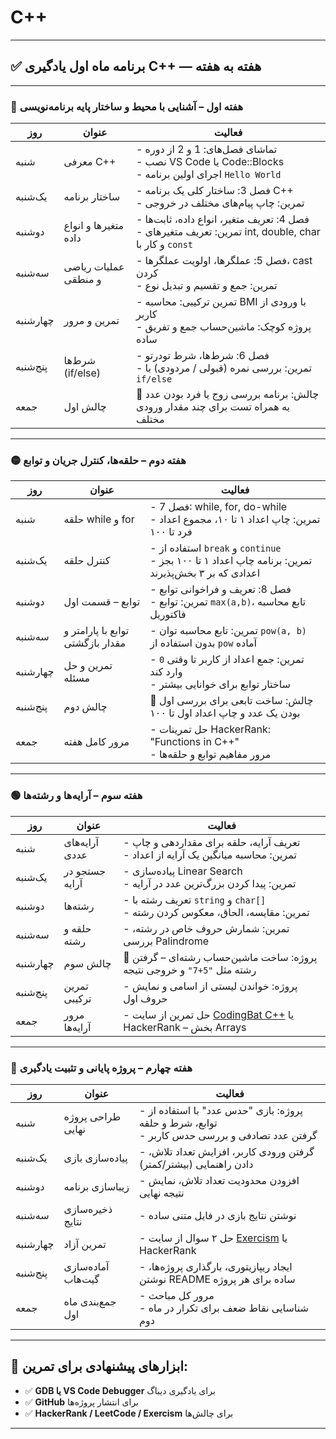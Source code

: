 # C++


---

## ✅ **برنامه ماه اول یادگیری C++ — هفته به هفته**

---

### 🔵 **هفته اول – آشنایی با محیط و ساختار پایه برنامه‌نویسی**

| روز | عنوان | فعالیت |
| -------- | -------------------- | ------------------------------------------------------------------------------------------------------- |
| شنبه | معرفی C++ | - تماشای فصل‌های: 1 و 2 از دوره<br>- نصب VS Code یا Code::Blocks<br>- اجرای اولین برنامه `Hello World` |
| یک‌شنبه | ساختار برنامه | - فصل 3: ساختار کلی یک برنامه C++<br>- تمرین: چاپ پیام‌های مختلف در خروجی |
| دوشنبه | متغیرها و انواع داده | - فصل 4: تعریف متغیر، انواع داده، ثابت‌ها<br>- تمرین: تعریف متغیرهای int, double, char و کار با `const` |
| سه‌شنبه | عملیات ریاضی و منطقی | - فصل 5: عملگرها، اولویت عملگرها، cast کردن<br>- تمرین: جمع و تقسیم و تبدیل نوع |
| چهارشنبه | تمرین و مرور | - تمرین ترکیبی: محاسبه BMI با ورودی از کاربر<br>- پروژه کوچک: ماشین‌حساب جمع و تفریق ساده |
| پنج‌شنبه | شرط‌ها (if/else) | - فصل 6: شرط‌ها، شرط تودرتو<br>- تمرین: بررسی نمره (قبولی / مردودی) با `if/else` |
| جمعه | چالش اول | 🎯 چالش: برنامه بررسی زوج یا فرد بودن عدد به همراه تست برای چند مقدار ورودی مختلف |

---

### 🟡 **هفته دوم – حلقه‌ها، کنترل جریان و توابع**

| روز | عنوان | فعالیت |
| -------- | -------------------------------- | ----------------------------------------------------------------------------------------------------- |
| شنبه | حلقه while و for | - فصل 7: while, for, do-while<br>- تمرین: چاپ اعداد ۱ تا ۱۰، مجموع اعداد فرد تا ۱۰۰ |
| یک‌شنبه | کنترل حلقه | - استفاده از `break` و `continue`<br>- تمرین: برنامه چاپ اعداد ۱ تا ۱۰۰ بجز اعدادی که بر ۳ بخش‌پذیرند |
| دوشنبه | توابع – قسمت اول | - فصل 8: تعریف و فراخوانی توابع<br>- تمرین: توابع `max(a,b)`، تابع محاسبه فاکتوریل |
| سه‌شنبه | توابع با پارامتر و مقدار بازگشتی | - تمرین: تابع محاسبه توان `pow(a, b)` بدون استفاده از `pow` آماده |
| چهارشنبه | تمرین و حل مسئله | - تمرین: جمع اعداد از کاربر تا وقتی `0` وارد کند<br>- ساختار توابع برای خوانایی بیشتر |
| پنج‌شنبه | چالش دوم | 🎯 چالش: ساخت تابعی برای بررسی اول بودن یک عدد و چاپ اعداد اول تا ۱۰۰ |
| جمعه | مرور کامل هفته | - حل تمرینات HackerRank: "Functions in C++"<br>- مرور مفاهیم توابع و حلقه‌ها |

---

### 🟢 **هفته سوم – آرایه‌ها و رشته‌ها**

| روز | عنوان | فعالیت |
| -------- | -------------- | ------------------------------------------------------------------------------------ |
| شنبه | آرایه‌های عددی | - تعریف آرایه، حلقه برای مقداردهی و چاپ<br>- تمرین: محاسبه میانگین یک آرایه از اعداد |
| یک‌شنبه | جستجو در آرایه | - پیاده‌سازی Linear Search<br>- تمرین: پیدا کردن بزرگ‌ترین عدد در آرایه |
| دوشنبه | رشته‌ها | - تعریف رشته با `string` و `char[]`<br>- تمرین: مقایسه، الحاق، معکوس کردن رشته |
| سه‌شنبه | حلقه و رشته | - تمرین: شمارش حروف خاص در رشته، بررسی Palindrome |
| چهارشنبه | چالش سوم | 🎯 پروژه: ساخت ماشین‌حساب رشته‌ای – گرفتن رشته مثل `"5+7"` و خروجی نتیجه |
| پنج‌شنبه | تمرین ترکیبی | - پروژه: خواندن لیستی از اسامی و نمایش حروف اول |
| جمعه | مرور آرایه‌ها | - حل تمرین از سایت [CodingBat C++](https://codingbat.com) یا HackerRank – بخش Arrays |

---

### 🔴 **هفته چهارم – پروژه پایانی و تثبیت یادگیری**

| روز | عنوان | فعالیت |
| -------- | ------------------ | ----------------------------------------------------------------------------------------------- |
| شنبه | طراحی پروژه نهایی | - پروژه: بازی "حدس عدد" با استفاده از توابع، شرط و حلقه<br>- گرفتن عدد تصادفی و بررسی حدس کاربر |
| یک‌شنبه | پیاده‌سازی بازی | - گرفتن ورودی کاربر، افزایش تعداد تلاش، دادن راهنمایی (بیشتر/کمتر) |
| دوشنبه | زیبا‌سازی برنامه | - افزودن محدودیت تعداد تلاش، نمایش نتیجه نهایی |
| سه‌شنبه | ذخیره‌سازی نتایج | - نوشتن نتایج بازی در فایل متنی ساده |
| چهارشنبه | تمرین آزاد | - حل ۲ سوال از سایت [Exercism](https://exercism.org/tracks/cpp/exercises) یا HackerRank |
| پنج‌شنبه | آماده‌سازی گیت‌هاب | - ایجاد ریپازیتوری، بارگذاری پروژه‌ها، نوشتن README ساده برای هر پروژه |
| جمعه | جمع‌بندی ماه اول | - مرور کل مباحث<br>- شناسایی نقاط ضعف برای تکرار در ماه دوم |

---

## 📌 ابزارهای پیشنهادی برای تمرین:

* ✅ **GDB یا VS Code Debugger** برای یادگیری دیباگ
* ✅ **GitHub** برای انتشار پروژه‌ها
* ✅ **HackerRank / LeetCode / Exercism** برای چالش‌ها

---
